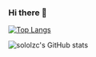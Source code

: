 ### Hi there 👋

<!--
**sololzc/sololzc** is a ✨ _special_ ✨ repository because its `README.md` (this file) appears on your GitHub profile.

Here are some ideas to get you started:

- 🔭 I’m currently working on ...
- 🌱 I’m currently learning ...
- 👯 I’m looking to collaborate on ...
- 🤔 I’m looking for help with ...
- 💬 Ask me about ...
- 📫 How to reach me: ...
- 😄 Pronouns: ...
- ⚡ Fun fact: ...
-->
[![Top Langs](https://github-readme-stats.vercel.app/api/top-langs/?username=sololzc&layout=compact)](https://github.com/sololzc/github-readme-stats)

![sololzc's GitHub stats](https://github-readme-stats.vercel.app/api?username=sololzc&show_icons=true&theme=tokyonight)
